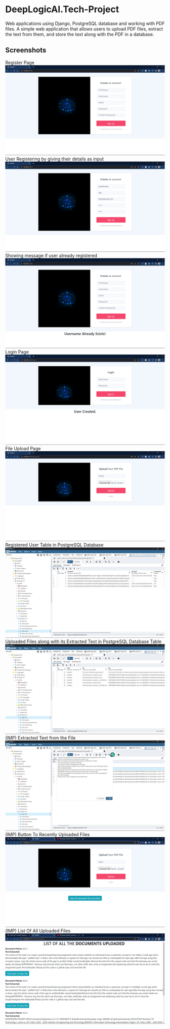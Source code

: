 
# DeepLogicAI.Tech-Project

Web applications using Django, PostgreSQL database and working with PDF files.
A simple web application that allows users to upload PDF files, extract the text from them, and store the text along with the PDF in a database.

## Screenshots
Register Page
![App Screenshot](https://github.com/kamtendra/DeepLogicAI.Tech-Project/blob/master/screenshots/Screenshot%20(92).png?raw=true)
User Registering by giving their details as input
![App Screenshot](https://github.com/kamtendra/DeepLogicAI.Tech-Project/blob/master/screenshots/Screenshot%20(93).png?raw=true)
Showing message if user already registered
![App Screenshot](https://github.com/kamtendra/DeepLogicAI.Tech-Project/blob/master/screenshots/Screenshot%20(94).png?raw=true)
Login Page
![App Screenshot](https://github.com/kamtendra/DeepLogicAI.Tech-Project/blob/master/screenshots/Screenshot%20(96).png?raw=true)
File Upload Page
![App Screenshot](https://github.com/kamtendra/DeepLogicAI.Tech-Project/blob/master/screenshots/Screenshot%20(97).png?raw=true)
Registered User Table in PostgreSQL Database
![App Screenshot](https://github.com/kamtendra/DeepLogicAI.Tech-Project/blob/master/screenshots/Screenshot%20(98).png?raw=true)
Uploaded Files along with its Extracted Text in PostgreSQL Database Table
![App Screeshot](https://github.com/kamtendra/DeepLogicAI.Tech-Project/blob/master/screenshots/Screenshot%20(99).png?raw=true)
(IMP) Extracted Text from the File
![App Screenshot](https://github.com/kamtendra/DeepLogicAI.Tech-Project/blob/master/screenshots/Screenshot%20(100).png?raw=true)
(IMP) Button To Recently Uploaded Files
![App Screenshot](https://github.com/kamtendra/DeepLogicAI.Tech-Project/blob/master/screenshots/Screenshot%20(106).png?raw=true)
(IMP) List Of All Uploaded Files
![App Screenshot](https://github.com/kamtendra/DeepLogicAI.Tech-Project/blob/master/screenshots/Screenshot%20(107).png?raw=true)

